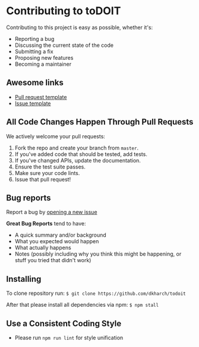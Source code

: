 # Contributing to toDOIT
Contributing to this project is easy as possible, whether it's:

- Reporting a bug
- Discussing the current state of the code
- Submitting a fix
- Proposing new features
- Becoming a maintainer
## Awesome links
 - [Pull request template](https://github.com/dkharch/todoit/blob/master/pull_request_template.md)
 - [Issue template](https://github.com/dkharch/todoit/blob/master/issue_template.md) 
## All Code Changes Happen Through Pull Requests
We actively welcome your pull requests:

1. Fork the repo and create your branch from `master`.
2. If you've added code that should be tested, add tests.
3. If you've changed APIs, update the documentation.
4. Ensure the test suite passes.
5. Make sure your code lints.
6. Issue that pull request!

## Bug reports
Report a bug by [opening a new issue]()

**Great Bug Reports** tend to have:

- A quick summary and/or background
- What you expected would happen
- What actually happens
- Notes (possibly including why you think this might be happening, or stuff you tried that didn't work)
## Installing
To clone repository run:
`$ git clone https://github.com/dkharch/todoit`

After that please install all dependencies via npm:
`$ npm stall`

## Use a Consistent Coding Style

* Please run `npm run lint` for style unification
